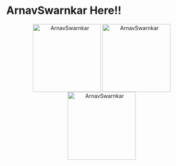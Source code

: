 ﻿# ArnavSwarnkar Here!!
<div align="center">
<img align="center" src="http://github-profile-summary-cards.vercel.app/api/cards/repos-per-language?username=ArnavSwarnkar&theme=2077" height="180em" alt="ArnavSwarnkar" />
<img align="center" src="http://github-profile-summary-cards.vercel.app/api/cards/productive-time?username=ArnavSwarnkar&theme=2077" height="180em" alt="ArnavSwarnkar" />
<img align="center" src="http://github-profile-summary-cards.vercel.app/api/cards/profile-details?username=ArnavSwarnkar&theme=2077" height="180em" alt="ArnavSwarnkar" />
</div>
